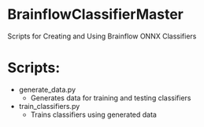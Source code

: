 # BrainflowClassifierMaster
Scripts for Creating and Using Brainflow ONNX Classifiers

# Scripts:
* generate_data.py
    - Generates data for training and testing classifiers
* train_classifiers.py
    - Trains classifiers using generated data

